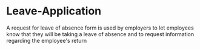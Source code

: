 # Leave-Application
A request for leave of absence form is used by employers to let employees know that they will be taking a leave of absence and to request information regarding the employee's return
